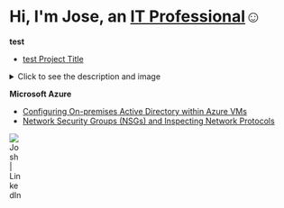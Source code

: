 <h1>Hi, I'm Jose, an <a href="https://linkedin.com/in/jose-guerrero-09a8b72b5">IT Professional</a>☺</h1>

<b>test</b>
- [test Project Title](https://github.com/Jose01000111)

<details>
<summary>Click to see the description and image</summary>

## Description
test

### Screenshot
![Project Image](https://github.com/Jose01000111/Jose01000111/blob/main/Screenshot%202025-03-21%20190441%20-%20Copy%20(2).png?raw=true)

</details>

<b>Microsoft Azure</b>
- [Configuring On-premises Active Directory within Azure VMs](https://github.com/Jose01000111/configure-ad)
- [Network Security Groups (NSGs) and Inspecting Network Protocols](https://github.com/Jose01000111/azure-network-protocols)


[<img align="left" alt="Josh | LinkedIn" width="22px" src="https://cdn.jsdelivr.net/npm/simple-icons@v3/icons/linkedin.svg" />][linkedin]

[linkedin]: https://linkedin.com/in/jose-guerrero-09a8b72b5
